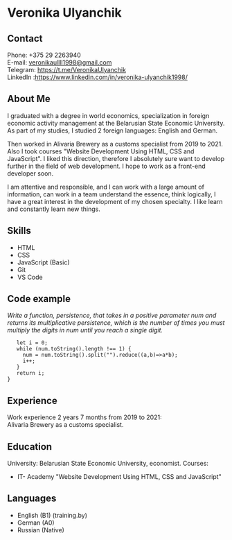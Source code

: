 # Veronika Ulyanchik

## Contact 


Phone: +375 29 2263940 \
E-mail: veronikaullll1998@gmail.com \
Telegram: https://t.me/VeronikaUlyanchik \
LinkedIn :https://www.linkedin.com/in/veronika-ulyanchik1998/ 

## About Me


I graduated with a degree in world economics, specialization in foreign economic activity management at the Belarusian State Economic University.
As part of my studies, I studied 2 foreign languages: English and German. 

Then worked in Alivaria Brewery as a customs specialist from 2019 to 2021.
Also I took courses "Website Development Using HTML, CSS and JavaScript". I liked this direction, therefore I absolutely sure want to develop further in the field of web development. I hope to work as a front-end developer soon. 

I am attentive and responsible, and I can work with a large amount of information, can work in a team understand the essence, think logically, I have a great interest in the development of my chosen specialty. I like learn and constantly learn new things.

## Skills 


- HTML
- CSS
- JavaScript (Basic)
- Git
- VS Code

## Code example


_Write a function, persistence, that takes in a positive parameter num and returns its multiplicative persistence, which is the number of times you must multiply the digits in num until you reach a single digit._

``` function persistence(num) { 
   let i = 0; 
   while (num.toString().length !== 1) { 
     num = num.toString().split("").reduce((a,b)=>a*b); 
     i++; 
   } 
   return i; 
} 
```

## Experience 

Work experience 2 years 7 months from 2019 to 2021: \
Alivaria Brewery as a customs specialist.

## Education


University: Belarusian State Economic University, economist.
Courses:
- IT- Academy "Website Development Using HTML, CSS and JavaScript"

## Languages

- English (B1) (training.by)
- German (A0)
- Russian (Native)
